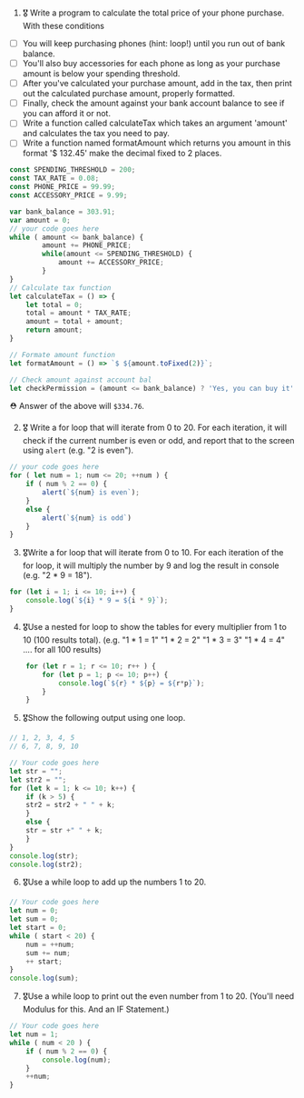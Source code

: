 1. 🎖 Write a program to calculate the total price of your phone purchase. With these conditions
 * [ ] You will keep purchasing phones (hint: loop!) until you run out of bank balance.
 * [ ] You'll also buy accessories for each phone as long as your purchase amount is below your spending threshold.
 * [ ] After you've calculated your purchase amount, add in the tax, then print out the calculated purchase amount, properly formatted.
 * [ ] Finally, check the amount against your bank account balance to see if you can afford it or not.
 * [ ] Write a function called calculateTax which takes an argument 'amount' and calculates the tax you need to pay.
 * [ ] Write a function named formatAmount which returns you amount in this format '$ 132.45' make the decimal fixed to 2 places.
```js
const SPENDING_THRESHOLD = 200;
const TAX_RATE = 0.08;
const PHONE_PRICE = 99.99;
const ACCESSORY_PRICE = 9.99;

var bank_balance = 303.91;
var amount = 0;
// your code goes here
while ( amount <= bank_balance) {
        amount += PHONE_PRICE;
        while(amount <= SPENDING_THRESHOLD) {
            amount += ACCESSORY_PRICE;
        }
}
// Calculate tax function
let calculateTax = () => {
    let total = 0;
    total = amount * TAX_RATE;
    amount = total + amount;
    return amount;
}

// Formate amount function
let formatAmount = () => `$ ${amount.toFixed(2)}`;

// Check amount against account bal
let checkPermission = (amount <= bank_balance) ? 'Yes, you can buy it' : 'You don\'t have enough money in your account'; 
```
 ⛑ Answer of the above will `$334.76`.

2. 🎖 Write a for loop that will iterate from 0 to 20. For each iteration, it will check if the current number is even or odd, and report that to the screen using `alert` (e.g. "2 is even").
```js
// your code goes here
for ( let num = 1; num <= 20; ++num ) {
    if ( num % 2 == 0) {
        alert(`${num} is even`);
    }
    else {
        alert(`${num} is odd`)
    }
}

```
3. 🎖Write a for loop that will iterate from 0 to 10. For each iteration of the for loop, it will multiply the number by 9 and log the result in console (e.g. "2 * 9 = 18").
```js
for (let i = 1; i <= 10; i++) {
    console.log(`${i} * 9 = ${i * 9}`);
}

```
4. 🎖Use a nested for loop to show the tables for every multiplier from 1 to 10 (100 results total).
(e.g.
"1 * 1 = 1"
"1 * 2 = 2"
"1 * 3 = 3"
"1 * 4 = 4"
.... for all 100 results)

```js
    for (let r = 1; r <= 10; r++ ) {
        for (let p = 1; p <= 10; p++) {
            console.log(`${r} * ${p} = ${r*p}`);
        }
    }
```

5. 🎖Show the following output using one loop.
```js
// 1, 2, 3, 4, 5
// 6, 7, 8, 9, 10

// Your code goes here
let str = "";
let str2 = "";
for (let k = 1; k <= 10; k++) {
	if (k > 5) {
	str2 = str2 + " " + k;
    }
	else {
	str = str +" " + k;
    }
}
console.log(str);
console.log(str2);
```

6. 🎖Use a while loop to add up the numbers 1 to 20.
```js
// Your code goes here
let num = 0;
let sum = 0;
let start = 0;
while ( start < 20) {
    num = ++num;
    sum += num;
    ++ start;
}
console.log(sum);
```

7. 🎖Use a while loop to print out the even number from 1 to 20. (You'll need Modulus for this. And an IF Statement.)
```js
// Your code goes here
let num = 1;
while ( num < 20 ) {
    if ( num % 2 == 0) {
        console.log(num);
    }
    ++num;
}
```
